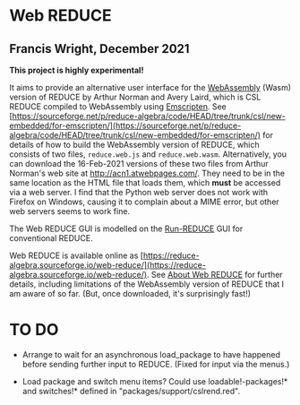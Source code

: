 Web REDUCE
==========

Francis Wright, December 2021
-----------------------------

**This project is highly experimental!**

It aims to provide an alternative user interface for the [WebAssembly](https://webassembly.org/) (Wasm) version of REDUCE by Arthur Norman and Avery Laird, which is CSL REDUCE compiled to WebAssembly using [Emscripten](https://emscripten.org/).  See [https://sourceforge.net/p/reduce-algebra/code/HEAD/tree/trunk/csl/new-embedded/for-emscripten/](https://sourceforge.net/p/reduce-algebra/code/HEAD/tree/trunk/csl/new-embedded/for-emscripten/) for details of how to build the WebAssembly version of REDUCE, which consists of two files, `reduce.web.js` and `reduce.web.wasm`.  Alternatively, you can download the 16-Feb-2021 versions of these two files from Arthur Norman's web site at http://acn1.atwebpages.com/.  They need to be in the same location as the HTML file that loads them, which **must** be accessed via a web server.  I find that the Python web server does not work with Firefox on Windows, causing it to complain about a MIME error, but other web servers seems to work fine.

The Web REDUCE GUI is modelled on the [Run-REDUCE](https://fjwright.github.io/Run-REDUCE/) GUI for conventional REDUCE.

Web REDUCE is available online as [https://reduce-algebra.sourceforge.io/web-reduce/](https://reduce-algebra.sourceforge.io/web-reduce/).  See [About Web REDUCE](https://reduce-algebra.sourceforge.io/web-reduce/about.html) for further details, including limitations of the WebAssembly version of REDUCE that I am aware of so far.  (But, once downloaded, it's surprisingly fast!)

TO DO
=====

* Arrange to wait for an asynchronous load_package to have happened before sending further input to REDUCE. (Fixed for input via the menus.)

* Load package and switch menu items?  Could use loadable!-packages!* and switches!* defined in "packages/support/cslrend.red".
